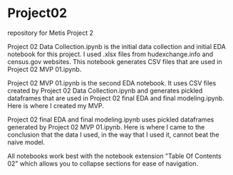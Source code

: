 # Project02
repository for Metis Project 2

Project 02 Data Collection.ipynb is the initial data collection and initial EDA notebook for this project. I used .xlsx files from hudexchange.info and census.gov websites. This notebook generates CSV files that are used in Project 02 MVP 01.ipynb.

Project 02 MVP 01.ipynb is the second EDA notebook. It uses CSV files created by Project 02 Data Collection.ipynb and generates pickled dataframes that are used in Project 02 final EDA and final modeling.ipynb. Here is where I created my MVP.

Project 02 final EDA and final modeling.ipynb uses pickled dataframes generated by Project 02 MVP 01.ipynb. Here is where I came to the conclusion that the data I used, in the way that I used it, cannot beat the naive model.

All notebooks work best with the notebook extension "Table Of Contents 02" which allows you to collapse sections for ease of navigation.
